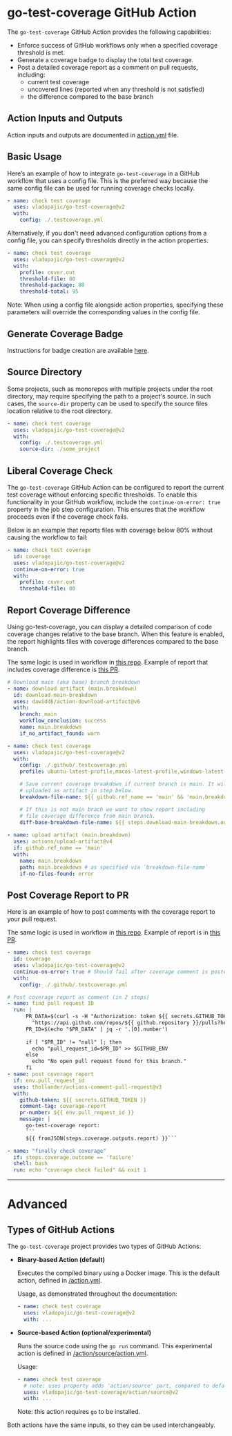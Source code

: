 # go-test-coverage GitHub Action

The `go-test-coverage` GitHub Action provides the following capabilities:
- Enforce success of GitHub workflows only when a specified coverage threshold is met.
- Generate a coverage badge to display the total test coverage.
- Post a detailed coverage report as a comment on pull requests, including:
  - current test coverage
  - uncovered lines (reported when any threshold is not satisfied)
  - the difference compared to the base branch

## Action Inputs and Outputs

Action inputs and outputs are documented in [action.yml](/action.yml) file.


## Basic Usage

Here’s an example of how to integrate `go-test-coverage` in a GitHub workflow that uses a config file. This is the preferred way because the same config file can be used for running coverage checks locally.

```yml
- name: check test coverage
  uses: vladopajic/go-test-coverage@v2
  with:
    config: ./.testcoverage.yml
```

Alternatively, if you don't need advanced configuration options from a config file, you can specify thresholds directly in the action properties.

```yml
- name: check test coverage
  uses: vladopajic/go-test-coverage@v2
  with:
    profile: cover.out
    threshold-file: 80
    threshold-package: 80
    threshold-total: 95
```

Note: When using a config file alongside action properties, specifying these parameters will override the corresponding values in the config file.

## Generate Coverage Badge

Instructions for badge creation are available [here](./badge.md).

## Source Directory

Some projects, such as monorepos with multiple projects under the root directory, may require specifying the path to a project's source.
In such cases, the `source-dir` property can be used to specify the source files location relative to the root directory.

```yml
- name: check test coverage
  uses: vladopajic/go-test-coverage@v2
  with:
    config: ./.testcoverage.yml
    source-dir: ./some_project
```

## Liberal Coverage Check

The `go-test-coverage` GitHub Action can be configured to report the current test coverage without enforcing specific thresholds. To enable this functionality in your GitHub workflow, include the `continue-on-error: true` property in the job step configuration. This ensures that the workflow proceeds even if the coverage check fails.

Below is an example that reports files with coverage below 80% without causing the workflow to fail:
```yml
- name: check test coverage
  id: coverage
  uses: vladopajic/go-test-coverage@v2
  continue-on-error: true
  with:
    profile: cover.out
    threshold-file: 80
```

## Report Coverage Difference

Using go-test-coverage, you can display a detailed comparison of code coverage changes relative to the base branch. When this feature is enabled, the report highlights files with coverage differences compared to the base branch.

The same logic is used in workflow in [this repo](/.github/workflows/test.yml). 
Example of report that includes coverage difference is [this PR](https://github.com/vladopajic/go-test-coverage/pull/129).

```yml
# Download main (aka base) branch breakdown
- name: download artifact (main.breakdown)
  id: download-main-breakdown
  uses: dawidd6/action-download-artifact@v6
  with:
    branch: main
    workflow_conclusion: success
    name: main.breakdown
    if_no_artifact_found: warn

- name: check test coverage
  uses: vladopajic/go-test-coverage@v2
  with:
    config: ./.github/.testcoverage.yml
    profile: ubuntu-latest-profile,macos-latest-profile,windows-latest-profile

    # Save current coverage breakdown if current branch is main. It will be  
    # uploaded as artifact in step below.
    breakdown-file-name: ${{ github.ref_name == 'main' && 'main.breakdown' || '' }}

    # If this is not main brach we want to show report including
    # file coverage difference from main branch.
    diff-base-breakdown-file-name: ${{ steps.download-main-breakdown.outputs.found_artifact == 'true' && 'main.breakdown' || '' }}
  
- name: upload artifact (main.breakdown)
  uses: actions/upload-artifact@v4
  if: github.ref_name == 'main'
  with:
    name: main.breakdown
    path: main.breakdown # as specified via `breakdown-file-name`
    if-no-files-found: error
```

## Post Coverage Report to PR

Here is an example of how to post comments with the coverage report to your pull request. 

The same logic is used in workflow in [this repo](/.github/workflows/test.yml).
Example of report is in [this PR](https://github.com/vladopajic/go-test-coverage/pull/129).

```yml
- name: check test coverage
  id: coverage
  uses: vladopajic/go-test-coverage@v2
  continue-on-error: true # Should fail after coverage comment is posted
  with:
    config: ./.github/.testcoverage.yml

# Post coverage report as comment (in 2 steps)
- name: find pull request ID
  run: |
      PR_DATA=$(curl -s -H "Authorization: token ${{ secrets.GITHUB_TOKEN }}" \
        "https://api.github.com/repos/${{ github.repository }}/pulls?head=${{ github.repository_owner }}:${{ github.ref_name }}&state=open")
      PR_ID=$(echo "$PR_DATA" | jq -r '.[0].number')
      
      if [ "$PR_ID" != "null" ]; then
        echo "pull_request_id=$PR_ID" >> $GITHUB_ENV
      else
        echo "No open pull request found for this branch."
      fi
- name: post coverage report
  if: env.pull_request_id
  uses: thollander/actions-comment-pull-request@v3
  with:
    github-token: ${{ secrets.GITHUB_TOKEN }}
    comment-tag: coverage-report
    pr-number: ${{ env.pull_request_id }}
    message: |
      go-test-coverage report:
      ```
      ${{ fromJSON(steps.coverage.outputs.report) }}```

- name: "finally check coverage"
  if: steps.coverage.outcome == 'failure'
  shell: bash
  run: echo "coverage check failed" && exit 1
```


---


# Advanced

## Types of GitHub Actions

The `go-test-coverage` project provides two types of GitHub Actions:

- **Binary-based Action (default)**
  
  Executes the compiled binary using a Docker image. This is the default action, defined in [/action.yml](/action.yml).
  
  Usage, as demonstrated throughout the documentation:
  ```yml
  - name: check test coverage
    uses: vladopajic/go-test-coverage@v2
    with: ...
  ```
  
- **Source-based Action (optional/experimental)**
  
  Runs the source code using the `go run` command. This experimental action is defined in [/action/source/action.yml](/action/source/action.yml).

  Usage:
  ```yml
  - name: check test coverage
    # note: uses property adds 'action/source' part, compared to default action
    uses: vladopajic/go-test-coverage/action/source@v2
    with: ...
  ```
   Note: this action requires `go` to be installed.

Both actions have the same inputs, so they can be used interchangeably.




 
